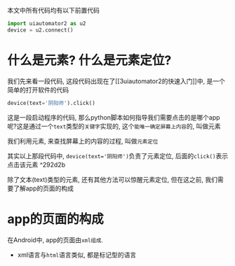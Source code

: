 本文中所有代码均有以下前置代码

```python
import uiautomator2 as u2
device = u2.connect()
```

# 什么是元素? 什么是元素定位?

我们先来看一段代码, 这段代码出现在了[[3uiautomator2的快速入门]]中, 是一个简单的打开软件的代码

```python
device(text='阴阳师').click()
```

这是一段启动程序的代码, 那么python脚本如何指导我们需要点击的是哪个app呢?这是通过一个`text`类型的`关键字`实现的, 这个`能唯一确定屏幕上内容`的, 叫做元素

我们利用元素, 来查找屏幕上的内容的过程, 叫做`元素定位`

其实以上那段代码中, `device(text='阴阳师')`负责了元素定位, 后面的`click()`表示点击该元素 ^292d2b

除了文本(text)类型的元素, 还有其他方法可以惊醒元素定位, 但在这之前, 我们需要了解app的页面的构成 

# app的页面的构成

在Android中, app的页面由`xml组成`.
- xml语言与`html`语言类似, 都是标记型的语言